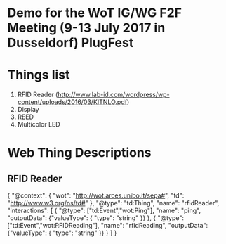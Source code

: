 # Demo for the WoT IG/WG F2F Meeting (9-13 July 2017 in Dusseldorf) PlugFest

# Things list
1. RFID Reader (http://www.lab-id.com/wordpress/wp-content/uploads/2016/03/KITNLO.pdf)
2. Display
3. REED
4. Multicolor LED

# Web Thing Descriptions

## RFID Reader

{
  "@context":
  {
     "wot": "http://wot.arces.unibo.it/sepa#",
     "td": "http://www.w3.org/ns/td#"
  },
  "@type": "td:Thing",
  "name": "rfidReader",
  "interactions": [
    {
      "@type": ["td:Event","wot:Ping"],
      "name": "ping",
      "outputData": {"valueType": { "type": "string" }}
    },
    {
      "@type": ["td:Event","wot:RFIDReading"],
      "name": "rfidReading",
      "outputData": {"valueType": { "type": "string" }}
    }
  ]
}
